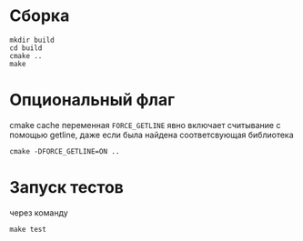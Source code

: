 # Сборка

```
mkdir build
cd build
cmake ..
make
```

# Опциональный флаг

cmake cache переменная `FORCE_GETLINE` явно включает считывание с помощью getline, даже если была найдена соответсвующая библиотека

```
cmake -DFORCE_GETLINE=ON ..
```

# Запуск тестов

через команду

```
make test
```
